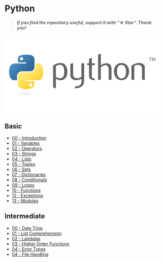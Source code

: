 # Python

> ##### If you find the repository useful, support it with “★ Star”. Thank you!

![](./00_Images/header.jpg)


## Basic

* [00 - Introduction](./01_Basic/00_introduction.py)
* [01 - Variables](./01_Basic/01_variables.py)
* [02 - Operators](./01_Basic/02_operators.py)
* [03 - Strings](./01_Basic/03_strings.py)
* [04 - Lists](./01_Basic/04_lists.py)
* [05 - Tuples](./01_Basic/05_tuples.py)
* [06 - Sets](./01_Basic/06_sets.py)
* [07 - Dictionaries](./01_Basic/07_dictionaries.py)
* [08 - Conditionals](./01_Basic/08_conditionals.py)
* [09 - Loops](./01_Basic/09_loops.py)
* [10 - Functions](./01_Basic/10_functions.py)
* [12 - Exceptions](./01_Basic/12_exceptions.py)
* [13 - Modules](./01_Basic/13_modules.py)


## Intermediate

* [00 - Date Time](./02_Intermediate/00_date_time.md)
* [01 - List Comprehension](./02_Intermediate/01_list_comprehension.py)
* [02 - Lambdas](./02_Intermediate/02_lambdas.py)
* [03 - Higher Order Functions](./02_Intermediate/03_higher_order_functions.py)
* [04 - Error Types](./02_Intermediate/04_error_types.py)
* [04 - File Handling](./02_Intermediate/05_file_handling.py)